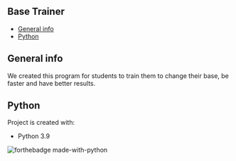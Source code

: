 ## Base Trainer
* [General info](#general-info)
* [Python](#Python)

## General info
We created this program for students to train them to change their base, be faster and have better results.
	
## Python
Project is created with:
* Python 3.9

![forthebadge made-with-python](https://forthebadge.com/images/badges/powered-by-electricity.svg)
